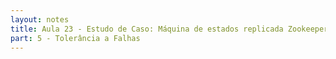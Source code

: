 ```yaml
---
layout: notes
title: Aula 23 - Estudo de Caso: Máquina de estados replicada Zookeeper
part: 5 - Tolerância a Falhas
---
```

